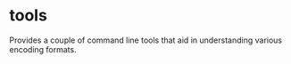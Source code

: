 # tools

Provides a couple of command line tools that aid in understanding various encoding formats.
